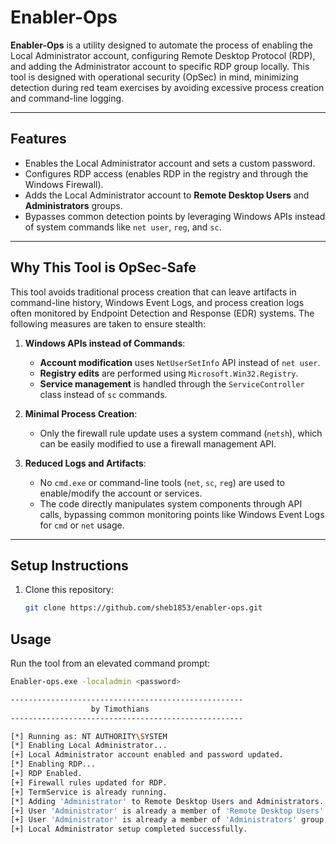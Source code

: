 # Enabler-Ops

**Enabler-Ops** is a utility designed to automate the process of enabling the Local Administrator account, configuring Remote Desktop Protocol (RDP), and adding the Administrator account to specific RDP group locally. This tool is designed with operational security (OpSec) in mind, minimizing detection during red team exercises by avoiding excessive process creation and command-line logging.

---

## **Features**
- Enables the Local Administrator account and sets a custom password.
- Configures RDP access (enables RDP in the registry and through the Windows Firewall).
- Adds the Local Administrator account to **Remote Desktop Users** and **Administrators** groups.
- Bypasses common detection points by leveraging Windows APIs instead of system commands like `net user`, `reg`, and `sc`.

---

## **Why This Tool is OpSec-Safe**
This tool avoids traditional process creation that can leave artifacts in command-line history, Windows Event Logs, and process creation logs often monitored by Endpoint Detection and Response (EDR) systems. The following measures are taken to ensure stealth:

1. **Windows APIs instead of Commands**:
   - **Account modification** uses `NetUserSetInfo` API instead of `net user`.
   - **Registry edits** are performed using `Microsoft.Win32.Registry`.
   - **Service management** is handled through the `ServiceController` class instead of `sc` commands.

2. **Minimal Process Creation**:
   - Only the firewall rule update uses a system command (`netsh`), which can be easily modified to use a firewall management API.

3. **Reduced Logs and Artifacts**:
   - No `cmd.exe` or command-line tools (`net`, `sc`, `reg`) are used to enable/modify the account or services.
   - The code directly manipulates system components through API calls, bypassing common monitoring points like Windows Event Logs for `cmd` or `net` usage.

---

## **Setup Instructions**
1. Clone this repository:
   ```sh
   git clone https://github.com/sheb1853/enabler-ops.git

## **Usage**
Run the tool from an elevated command prompt:

```sh
Enabler-ops.exe -localadmin <password>

----------------------------------------------------
                  by Timothians
----------------------------------------------------

[*] Running as: NT AUTHORITY\SYSTEM
[*] Enabling Local Administrator...
[+] Local Administrator account enabled and password updated.
[*] Enabling RDP...
[+] RDP Enabled.
[+] Firewall rules updated for RDP.
[+] TermService is already running.
[*] Adding 'Administrator' to Remote Desktop Users and Administrators...
[+] User 'Administrator' is already a member of 'Remote Desktop Users' group.
[+] User 'Administrator' is already a member of 'Administrators' group.
[+] Local Administrator setup completed successfully.



